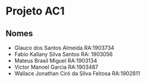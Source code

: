 # Projeto AC1
## Nomes
- Glauco dos Santos Almeida RA:1903734
- Fabio Kallany Silva Santos RA: 1903056
- Mateus Brasil Miguel RA:1903134
- Victor Manoel Garcia RA:1903487
- Wallace Jonathan Ciró da Silva Feitosa RA:1902811
